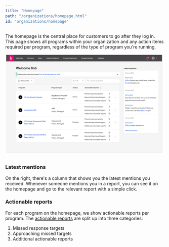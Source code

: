 ```yaml
---
title: "Homepage"
path: "/organizations/homepage.html"
id: "organizations/homepage"
---
```


The homepage is the central place for customers to go after they log in. This page shows all programs within your organization and any action items required per program, regardless of the type of program you're running.

![homepage](./images/homepage.png)

### Latest mentions
On the right, there's a column that shows you the latest mentions you received. Whenever someone mentions you in a report, you can see it on the homepage and go to the relevant report with a simple click.

### Actionable reports
For each program on the homepage, we show actionable reports per program. The [actionable reports](/organizations/program-overview.html#actionable-reports) are split up into three categories:
1. Missed response targets
2. Approaching missed targets
3. Additional actionable reports
